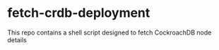 # fetch-crdb-deployment
This repo contains a shell script designed to fetch CockroachDB node details
